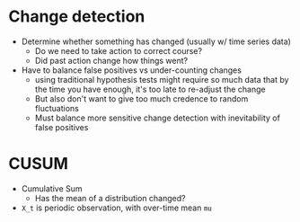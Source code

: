 # Change detection
- Determine whether something has changed (usually w/ time series data)
    - Do we need to take action to correct course?
    - Did past action change how things went?
- Have to balance false positives vs under-counting changes
    - using traditional hypothesis tests might require so much data that by the time you have enough, it's too late to re-adjust the change
    - But also don't want to give too much credence to random fluctuations
    - Must balance more sensitive change detection with inevitability of false positives

# CUSUM
- Cumulative Sum
    - Has the mean of a distribution changed?
- `X_t` is periodic observation, with over-time mean `mu`

